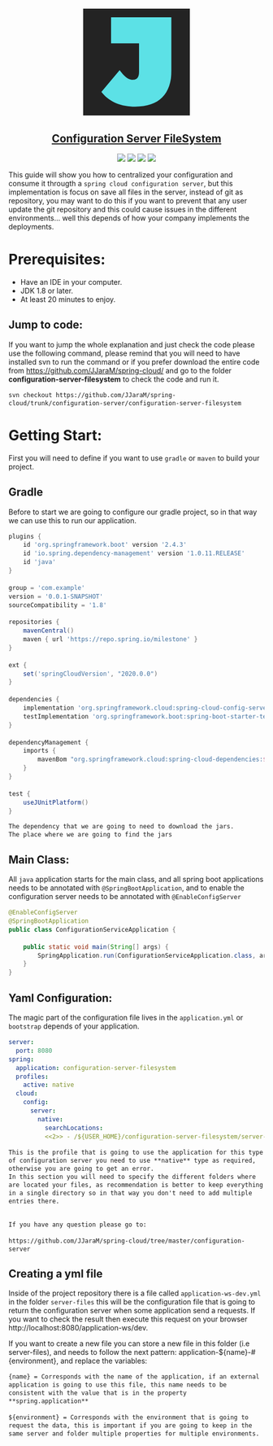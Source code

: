 # 

<p align="center">
    <a href="https://jonathanjaramorales.herokuapp.com">
        <img src="https://github.com/JJaraM/blog-microservice-ui/blob/master/src/main/resources/public/logo-210x.png" height="210">
    </a>
</p>

<p align="center">
    <h2 align="center">
        <a href="https://jonathanjaramorales.herokuapp.com/post/254">Configuration Server FileSystem</a>
    </h2>
    <p align="center">
        <a href="https://jonathanjaramorales.herokuapp.com/category/184"><img src="https://img.shields.io/badge/-spring-fd6d75.svg"/></a>
        <a href="https://jonathanjaramorales.herokuapp.com/category/178"><img src="https://img.shields.io/badge/-spring%5Fboot-fd6d75.svg"/></a>
        <a href="https://jonathanjaramorales.herokuapp.com/category/214"><img src="https://img.shields.io/badge/-spring%5Fcloud-fd6d75.svg"/></a>
        <a href="https://jonathanjaramorales.herokuapp.com/category/215"><img src="https://img.shields.io/badge/-spring%5Fconfiguration%5Fserver-fd6d75.svg"/></a>
    </p>
</p>


This guide will show you how to centralized your configuration and consume it througth a `spring cloud configuration server`, but this implementation is focus on save all files in the server, instead of git as repository, you may want to do this if you want to prevent that any user update the git repository and this could cause issues in the different environments... well this depends of how your company implements the deployments.

# Prerequisites:

* Have an IDE in your computer.
*  JDK 1.8 or later.
* At least 20 minutes to enjoy.

## Jump to code:
If you want to jump the whole explanation and just check the code please use the following command, please remind  that you will need to have installed svn to run the command or if you prefer download the entire code from https://github.com/JJaraM/spring-cloud/  and go to the folder **configuration-server-filesystem** to check the code and run it.

```comment
svn checkout https://github.com/JJaraM/spring-cloud/trunk/configuration-server/configuration-server-filesystem
```

# Getting Start:
First you will need to define if you want to use `gradle` or `maven` to build your project.

## Gradle
Before to start we are going to configure our gradle project, so in that way we can use this to run our application.
```groovy
plugins {
    id 'org.springframework.boot' version '2.4.3'
    id 'io.spring.dependency-management' version '1.0.11.RELEASE'
    id 'java'
}

group = 'com.example'
version = '0.0.1-SNAPSHOT'
sourceCompatibility = '1.8'

repositories {
    mavenCentral()
    maven { url 'https://repo.spring.io/milestone' }
}

ext {
    set('springCloudVersion', "2020.0.0")
}

dependencies {
    implementation 'org.springframework.cloud:spring-cloud-config-server'
    testImplementation 'org.springframework.boot:spring-boot-starter-test'
}

dependencyManagement {
    imports {
        mavenBom "org.springframework.cloud:spring-cloud-dependencies:${springCloudVersion}"
    }
}

test {
    useJUnitPlatform()
}
```

```comment
The dependency that we are going to need to download the jars.
The place where we are going to find the jars
```

## Main Class:
 All `java` application starts for the main class,  and all spring boot applications needs to be annotated with `@SpringBootApplication`, and to enable the configuration server needs to be annotated with `@EnableConfigServer`

```java
@EnableConfigServer
@SpringBootApplication
public class ConfigurationServiceApplication {

    public static void main(String[] args) {
        SpringApplication.run(ConfigurationServiceApplication.class, args);
    }
}
```

## Yaml Configuration:
The magic part of the configuration file lives in the `application.yml` or `bootstrap` depends of your application.

```yml
server:
  port: 8080
spring:
  application: configuration-server-filesystem
  profiles:
    active: native
  cloud:
    config:
      server:
        native:
          searchLocations:
          <<2>> - /${USER_HOME}/configuration-server-filesystem/server-files

```

```comment
This is the profile that is going to use the application for this type of configuration server you need to use **native** type as required, otherwise you are going to get an error.
In this section you will need to specify the different folders where are located your files, as recommendation is better to keep everything in a single directory so in that way you don't need to add multiple entries there.
```

```gitclone

If you have any question please go to:

https://github.com/JJaraM/spring-cloud/tree/master/configuration-server
```

## Creating a yml file

Inside of the project repository there is a file  called ``application-ws-dev.yml`` in the folder ``server-files`` this will be the configuration file that is going to return the configuration server when some application send a requests. If you want to check the result then execute this request on your browser http://localhost:8080/application-ws/dev. 

If you want to create a new file you can store a new file in this folder (i.e server-files), and needs to follow the next pattern:  application-${name}-#{environment}, and replace the variables:

```comment
{name} = Corresponds with the name of the application, if an external application is going to use this file, this name needs to be consistent with the value that is in the property **spring.application**

${environment} = Corresponds with the environment that is going to request the data, this is important if you are going to keep in the same server and folder multiple properties for multiple environments.
```
